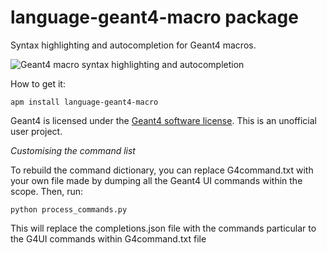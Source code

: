 # language-geant4-macro package

Syntax highlighting and autocompletion for Geant4 macros.

![Geant4 macro syntax highlighting and autocompletion](https://cloud.githubusercontent.com/assets/2887977/13725234/e78cd464-e89b-11e5-8aea-eb46264e2a2d.gif)

How to get it:

```
apm install language-geant4-macro
```

Geant4 is licensed under the
[Geant4 software license](http://geant4.web.cern.ch/geant4/license/LICENSE.html).
This is an unofficial user project.

*Customising the command list*

To rebuild the command dictionary, you can replace G4command.txt with your own
file made by dumping all the Geant4 UI commands within the scope. Then,
run:

```
python process_commands.py
```

This will replace the completions.json file with the commands particular to
the G4UI commands within G4command.txt file
